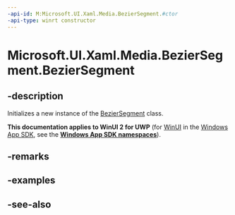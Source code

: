 ```yaml
---
-api-id: M:Microsoft.UI.Xaml.Media.BezierSegment.#ctor
-api-type: winrt constructor
---
```


<!-- Method syntax
public BezierSegment()
-->

# Microsoft.UI.Xaml.Media.BezierSegment.BezierSegment

## -description
Initializes a new instance of the [BezierSegment](beziersegment.md) class.

**This documentation applies to WinUI 2 for UWP** (for [WinUI](/windows/apps/winui/winui3/) in the [Windows App SDK](/windows/apps/windows-app-sdk/), see the **[Windows App SDK namespaces](/windows/windows-app-sdk/api/winrt/)**).

## -remarks

## -examples

## -see-also
